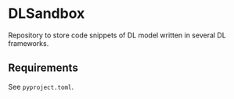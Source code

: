 # DLSandbox
Repository to store code snippets of DL model written in several DL frameworks.

## Requirements
See `pyproject.toml`.
